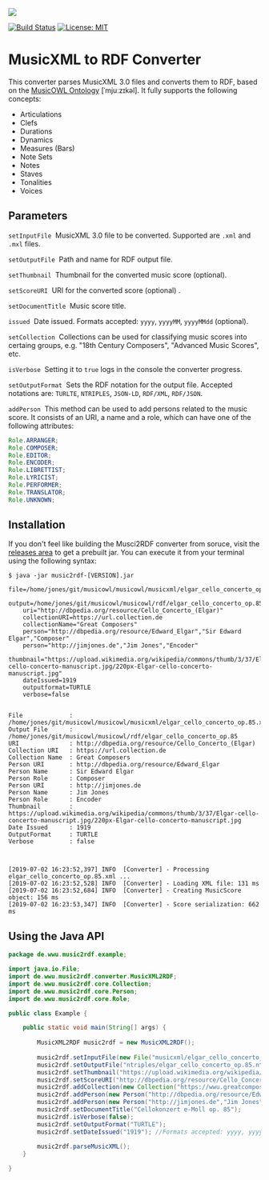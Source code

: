 [![](https://www.uni-muenster.de/imperia/md/images/allgemein/farbunabhaengig/wwu.svg)](https://www.uni-muenster.de/de/)

[![Build Status](https://travis-ci.com/jimjonesbr/musicowl.svg?branch=master)](https://travis-ci.com/jimjonesbr/musicowl)
[![License: MIT](https://img.shields.io/badge/License-MIT-blue.svg)](https://opensource.org/licenses/MIT)

# MusicXML to RDF Converter

This converter parses MusicXML 3.0 files and converts them to RDF, based on the [MusicOWL Ontology](http://linkeddata.uni-muenster.de/ontology/musicscore/mso.owl) [ˈmjuːzɪkəl]. It fully supports the following concepts:
 
 * Articulations
 * Clefs
 * Durations
 * Dynamics
 * Measures (Bars)
 * Note Sets
 * Notes
 * Staves
 * Tonalities 
 * Voices

## Parameters

`setInputFile`&nbsp;   MusicXML 3.0 file to be converted. Supported are `.xml` and `.mxl` files.

`setOutputFile`&nbsp;   Path and name for RDF output file.

`setThumbnail`&nbsp;   Thumbnail for the converted music score (optional).

`setScoreURI`&nbsp;   URI for the converted score (optional) .

`setDocumentTitle`&nbsp;   Music score title.

`issued`&nbsp;   Date issued. Formats accepted: `yyyy`, `yyyyMM`, `yyyyMMdd` (optional).

`setCollection`&nbsp;   Collections can be used for classifying music scores into certaing groups, e.g. "18th Century Composers", "Advanced Music Scores", etc.

`isVerbose`&nbsp;   Setting it to `true` logs in the console the converter progress.

`setOutputFormat`&nbsp;   Sets the RDF notation for the output file. Accepted notations are: `TURLTE`, `NTRIPLES`, `JSON-LD`, `RDF/XML`, `RDF/JSON`.

`addPerson`&nbsp;   This method can be used to add persons related to the music score. It consists of an URI, a name and a role, which can have one of the following attributes:

```java
Role.ARRANGER;
Role.COMPOSER;
Role.EDITOR;
Role.ENCODER;
Role.LIBRETTIST;
Role.LYRICIST;
Role.PERFORMER;
Role.TRANSLATOR;
Role.UNKNOWN;
```
## Installation

If you don't feel like building the Musci2RDF converter from soruce, visit the [releases area](https://github.com/jimjonesbr/musicowl/releases) to get a prebuilt jar. You can execute it from your terminal using the following syntax:

```shell
$ java -jar music2rdf-[VERSION].jar 
	file=/home/jones/git/musicowl/musicowl/musicxml/elgar_cello_concerto_op.85.xml 
	output=/home/jones/git/musicowl/musicowl/rdf/elgar_cello_concerto_op.85 
	uri="http://dbpedia.org/resource/Cello_Concerto_(Elgar)" 
	collectionURI=https://url.collection.de 
	collectionName="Great Composers" 
	person="http://dbpedia.org/resource/Edward_Elgar","Sir Edward Elgar","Composer" 
	person="http://jimjones.de","Jim Jones","Encoder" 
	thumbnail="https://upload.wikimedia.org/wikipedia/commons/thumb/3/37/Elgar-cello-concerto-manuscript.jpg/220px-Elgar-cello-concerto-manuscript.jpg" 
	dateIssued=1919 
	outputformat=TURTLE 
	verbose=false


File 	         : /home/jones/git/musicowl/musicowl/musicxml/elgar_cello_concerto_op.85.xml
Output File      : /home/jones/git/musicowl/musicowl/rdf/elgar_cello_concerto_op.85
URI 	         : http://dbpedia.org/resource/Cello_Concerto_(Elgar)
Collection URI   : https://url.collection.de
Collection Name  : Great Composers
Person URI       : http://dbpedia.org/resource/Edward_Elgar
Person Name      : Sir Edward Elgar
Person Role      : Composer
Person URI       : http://jimjones.de
Person Name      : Jim Jones
Person Role      : Encoder
Thumbnail        : https://upload.wikimedia.org/wikipedia/commons/thumb/3/37/Elgar-cello-concerto-manuscript.jpg/220px-Elgar-cello-concerto-manuscript.jpg
Date Issued      : 1919
OutputFormat     : TURTLE
Verbose      	 : false



[2019-07-02 16:23:52,397] INFO  [Converter] - Processing elgar_cello_concerto_op.85.xml ...
[2019-07-02 16:23:52,528] INFO  [Converter] - Loading XML file: 131 ms
[2019-07-02 16:23:52,684] INFO  [Converter] - Creating MusicScore object: 156 ms
[2019-07-02 16:23:53,347] INFO  [Converter] - Score serialization: 662 ms

```

## Using the Java API

```java
package de.wwu.music2rdf.example;

import java.io.File;
import de.wwu.music2rdf.converter.MusicXML2RDF;
import de.wwu.music2rdf.core.Collection;
import de.wwu.music2rdf.core.Person;
import de.wwu.music2rdf.core.Role;

public class Example {

	public static void main(String[] args) {
				
		MusicXML2RDF music2rdf = new MusicXML2RDF();
			
		music2rdf.setInputFile(new File("musicxml/elgar_cello_concerto_op.85.xml"));
		music2rdf.setOutputFile("ntriples/elgar_cello_concerto_op.85.nt");
		music2rdf.setThumbnail("https://upload.wikimedia.org/wikipedia/commons/thumb/3/37/Elgar-cello-concerto-manuscript.jpg/220px-Elgar-cello-concerto-manuscript.jpg");
		music2rdf.setScoreURI("http://dbpedia.org/resource/Cello_Concerto_(Elgar)");
		music2rdf.addCollection(new Collection("https://wwu.greatcomposers.de","Great Composers"));
		music2rdf.addPerson(new Person("http://dbpedia.org/resource/Edward_Elgar","Sir Edward William Elgar",Role.COMPOSER));
		music2rdf.addPerson(new Person("http://jimjones.de","Jim Jones",Role.ENCODER));		
		music2rdf.setDocumentTitle("Cellokonzert e-Moll op. 85");
		music2rdf.isVerbose(false);
		music2rdf.setOutputFormat("TURTLE");
		music2rdf.setDateIssued("1919"); //Formats accepted: yyyy, yyyyMM, yyyyMMdd.
		
		music2rdf.parseMusicXML();
	}

}


```

